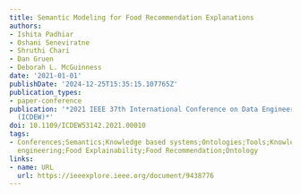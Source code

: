 ```yaml
---
title: Semantic Modeling for Food Recommendation Explanations
authors:
- Ishita Padhiar
- Oshani Seneviratne
- Shruthi Chari
- Dan Gruen
- Deborah L. McGuinness
date: '2021-01-01'
publishDate: '2024-12-25T15:35:15.107765Z'
publication_types:
- paper-conference
publication: '*2021 IEEE 37th International Conference on Data Engineering Workshops
  (ICDEW)*'
doi: 10.1109/ICDEW53142.2021.00010
tags:
- Conferences;Semantics;Knowledge based systems;Ontologies;Tools;Knowledge discovery;Data
  engineering;Food Explainability;Food Recommendation;Ontology
links:
- name: URL
  url: https://ieeexplore.ieee.org/document/9438776
---
```

